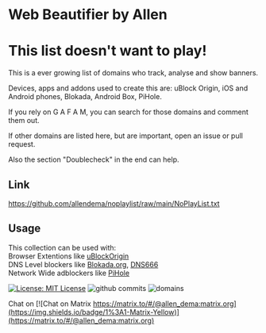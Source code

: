 # Web Beautifier by Allen

# This list doesn't want to play!




This is a ever growing list of domains who track, analyse and show banners.


Devices, apps and addons used to create this are: uBlock Origin, iOS and Android phones, Blokada, Android Box, PiHole.

If you rely on G A F A M, you can search for those domains and comment them out.

If other domains are listed here, but are important, open an issue or pull request.



Also the section "Doublecheck" in the end can help.

## Link

https://github.com/allendema/noplaylist/raw/main/NoPlayList.txt


## Usage

This collection can be used with:\
Browser Extentions like [uBlockOrigin](https://github.com/gorhill/uBlock) \
DNS Level blockers like [Blokada.org](https://github.com/blokadaorg), [DNS666](https://f-droid.org/en/packages/org.jak_linux.dns66)\
Network Wide adblockers like [PiHole](https://pi-hole.net/) 

[![License: MIT License](https://img.shields.io/github/license/allendema/noplaylist)](https://github.com/allendema/noplaylist/blob/main/LICENSE)
![github commits](https://img.shields.io/github/last-commit/allendema/noplaylist)
![domains](https://img.shields.io/tokei/lines/github/allendema/noplaylist?color=yellow&label=domains)

Chat on [![Chat on Matrix https://matrix.to/#/@allen_dema:matrix.org](https://img.shields.io/badge/1%3A1-Matrix-Yellow)](https://matrix.to/#/@allen_dema:matrix.org)
